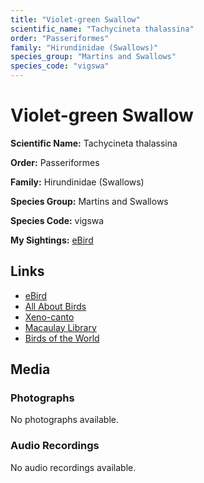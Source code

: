 ```yaml
---
title: "Violet-green Swallow"
scientific_name: "Tachycineta thalassina"
order: "Passeriformes"
family: "Hirundinidae (Swallows)"
species_group: "Martins and Swallows"
species_code: "vigswa"
---
```


# Violet-green Swallow

**Scientific Name:** Tachycineta thalassina

**Order:** Passeriformes

**Family:** Hirundinidae (Swallows)

**Species Group:** Martins and Swallows

**Species Code:** vigswa

**My Sightings:** [eBird](https://ebird.org/lifelist?r=world&time=life&spp=vigswa)

## Links
* [eBird](https://ebird.org/species/vigswa) 
* [All About Birds](https://www.allaboutbirds.org/guide/vigswa) 
* [Xeno-canto](https://www.xeno-canto.org/species/tachycineta-thalassina) 
* [Macaulay Library](https://search.macaulaylibrary.org/catalog?taxonCode=vigswa&sort=rating_rank_desc)
* [Birds of the World](https://birdsoftheworld.org/bow/species/vigswa)

## Media
### Photographs
No photographs available.

### Audio Recordings
No audio recordings available.
